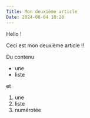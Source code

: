 ```yaml
---
Title: Mon deuxième article
Date: 2024-08-04 10:20
---
```


Hello ! 

Ceci est mon deuxième article !!

Du contenu

- une
- liste

et 

1. une
2. liste 
3. numérotée
